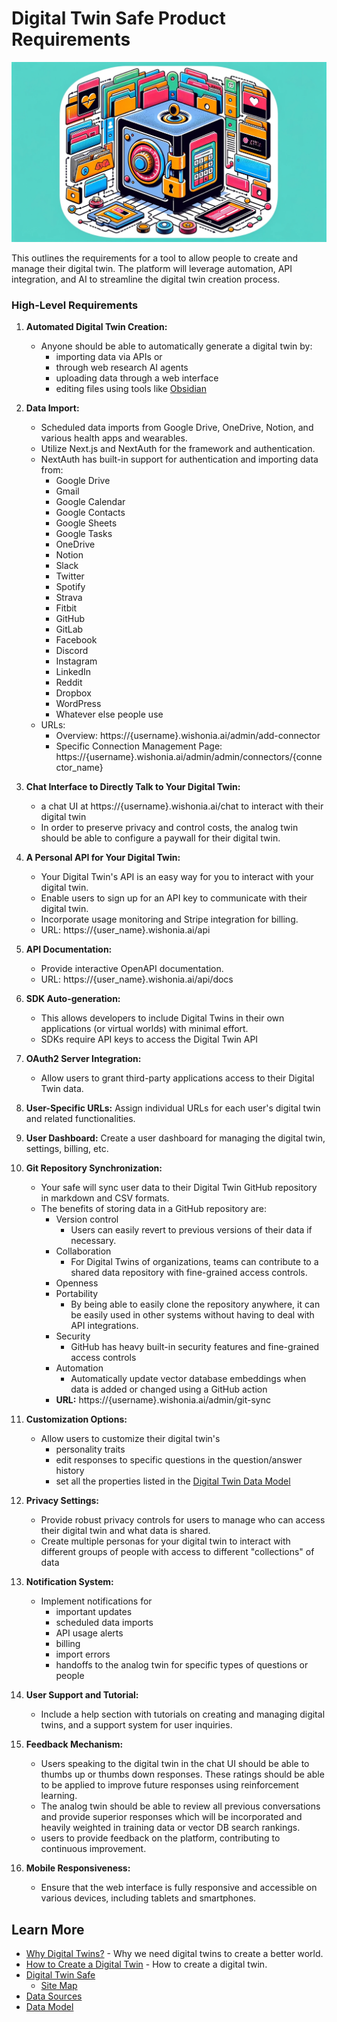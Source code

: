 # Digital Twin Safe Product Requirements

![digital-twin-safe-no-text.png](../../images/digital-twin-safe-no-text.png)

This outlines the requirements for a tool to allow people to create and manage their digital twin. The platform will leverage automation, API integration, and AI to streamline the digital twin creation process.

### High-Level Requirements
1. **Automated Digital Twin Creation:** 
   - Anyone should be able to automatically generate a digital twin by:
      - importing data via APIs or 
      - through web research AI agents
      - uploading data through a web interface
      - editing files using tools like [Obsidian](https://obsidian.md/)

2. **Data Import:**
   - Scheduled data imports from Google Drive, OneDrive, Notion, and various health apps and wearables.
   - Utilize Next.js and NextAuth for the framework and authentication.
   - NextAuth has built-in support for authentication and importing data from:
     - Google Drive
     - Gmail
     - Google Calendar
     - Google Contacts
     - Google Sheets
     - Google Tasks
     - OneDrive
     - Notion
     - Slack
     - Twitter
     - Spotify
     - Strava
     - Fitbit
     - GitHub
     - GitLab
     - Facebook
     - Discord
     - Instagram
     - LinkedIn
     - Reddit
     - Dropbox
     - WordPress
     - Whatever else people use
   - URLs: 
     - Overview: https://{username}.wishonia.ai/admin/add-connector
     - Specific Connection Management Page: https://{username}.wishonia.ai/admin/admin/connectors/{connector_name}

3. **Chat Interface to Directly Talk to Your Digital Twin:** 
   - a chat UI at https://{username}.wishonia.ai/chat to interact with their digital twin
   - In order to preserve privacy and control costs, the analog twin should be able to configure a paywall for their digital twin.

4. **A Personal API for Your Digital Twin:**
   - Your Digital Twin's API is an easy way for you to interact with your digital twin.
   - Enable users to sign up for an API key to communicate with their digital twin.
   - Incorporate usage monitoring and Stripe integration for billing.
   - URL: https://{user_name}.wishonia.ai/api

5. **API Documentation:**
   - Provide interactive OpenAPI documentation.
   - URL: https://{user_name}.wishonia.ai/api/docs

6. **SDK Auto-generation:**
   - This allows developers to include Digital Twins in their own applications (or virtual worlds) with minimal effort.
   - SDKs require API keys to access the Digital Twin API

7. **OAuth2 Server Integration:** 
   - Allow users to grant third-party applications access to their Digital Twin data.

8. **User-Specific URLs:** Assign individual URLs for each user's digital twin and related functionalities.

9. **User Dashboard:** Create a user dashboard for managing the digital twin, settings, billing, etc.

10. **Git Repository Synchronization:** 
    - Your safe will sync user data to their Digital Twin GitHub repository in markdown and CSV formats.  
    - The benefits of storing data in a GitHub repository are:
       - Version control
         - Users can easily revert to previous versions of their data if necessary.
       - Collaboration
         - For Digital Twins of organizations, teams can contribute to a shared data repository with fine-grained access controls.
       - Openness
       - Portability
         - By being able to easily clone the repository anywhere, it can be easily used in other systems without having to deal with API integrations.
       - Security
         - GitHub has heavy built-in security features and fine-grained access controls
       - Automation
         - Automatically update vector database embeddings when data is added or changed using a GitHub action
       - **URL:** https://{username}.wishonia.ai/admin/git-sync

11. **Customization Options:** 
    - Allow users to customize their digital twin's
      - personality traits
      - edit responses to specific questions in the question/answer history
      - set all the properties listed in the [Digital Twin Data Model](digital-twin-data-model.md)

12. **Privacy Settings:**
    - Provide robust privacy controls for users to manage who can access their digital twin and what data is shared.
    - Create multiple personas for your digital twin to interact with different groups of people with access to different "collections" of data

13. **Notification System:**
    - Implement notifications for
      - important updates
      - scheduled data imports
      - API usage alerts
      - billing
      - import errors
      - handoffs to the analog twin for specific types of questions or people

14. **User Support and Tutorial:**
    - Include a help section with tutorials on creating and managing digital twins, and a support system for user inquiries.

15. **Feedback Mechanism:**
    - Users speaking to the digital twin in the chat UI should be able to thumbs up or thumbs down responses.  These ratings should be able to be applied to improve future responses using reinforcement learning.
    - The analog twin should be able to review all previous conversations and provide superior responses which will be incorporated and heavily weighted in training data or vector DB search rankings. 
    - users to provide feedback on the platform, contributing to continuous improvement.

16. **Mobile Responsiveness:** 
    - Ensure that the web interface is fully responsive and accessible on various devices, including tablets and smartphones.

## Learn More
- [Why Digital Twins?](why-digital-twins.md) - Why we need digital twins to create a better world.
- [How to Create a Digital Twin](how-to-build-a-digital-twin.md) - How to create a digital twin.
- [Digital Twin Safe](digital-twin-safe.md)
  - [Site Map](dts-site-map.md)
- [Data Sources](digital-twin-data-sources.md)
- [Data Model](digital-twin-data-model.md)
